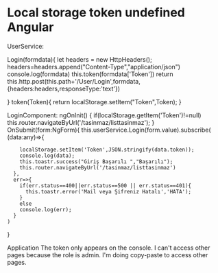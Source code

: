 
# Local storage token undefined Angular


UserService:

Login(formdata){
    let headers = new HttpHeaders();
    headers=headers.append("Content-Type","application/json")
    console.log(formdata)
    this.token(formdata['Token'])
    return this.http.post(this.path+'/User/Login',formdata,{headers:headers,responseType:'text'})

  }
   token(Token){
    return localStorage.setItem("Token",Token);
  }

LoginComponent:
ngOnInit() {
    if(localStorage.getItem('Token')!=null)
    this.router.navigateByUrl('/tasinmaz/listtasinmaz');
  }
  OnSubmit(form:NgForm){
    this.userService.Login(form.value).subscribe(
      (data:any)=>{

        localStorage.setItem('Token',JSON.stringify(data.token));
        console.log(data);
        this.toastr.success("Giriş Başarılı ","Başarılı");
        this.router.navigateByUrl('/tasinmaz/listtasinmaz')
      },
      err=>{
        if(err.status==400||err.status==500 || err.status==401){
          this.toastr.error('Mail veya Şifreniz Hatalı','HATA');
        }
        else
        console.log(err);
      }
    )
  }

Application
The token only appears on the console. I can't access other pages because the role is admin. I'm doing copy-paste to access other pages.



        